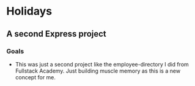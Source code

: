 # Holidays
## A second Express project 
### Goals
* This was just a second project like the employee-directory I did from Fullstack Academy. Just building muscle memory as this is a new concept for me.